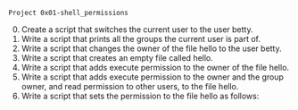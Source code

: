 	Project 0x01-shell_permissions
0. Create a script that switches the current user to the user betty.
1. Write a script that prints all the groups the current user is part of.
2. Write a script that changes the owner of the file hello to the user betty.
3. Write a script that creates an empty file called hello.
4. Write a script that adds execute permission to the owner of the file hello.
5. Write a script that adds execute permission to the owner and the group owner, and read permission to other users, to the file hello.
6. Write a script that sets the permission to the file hello as follows:
